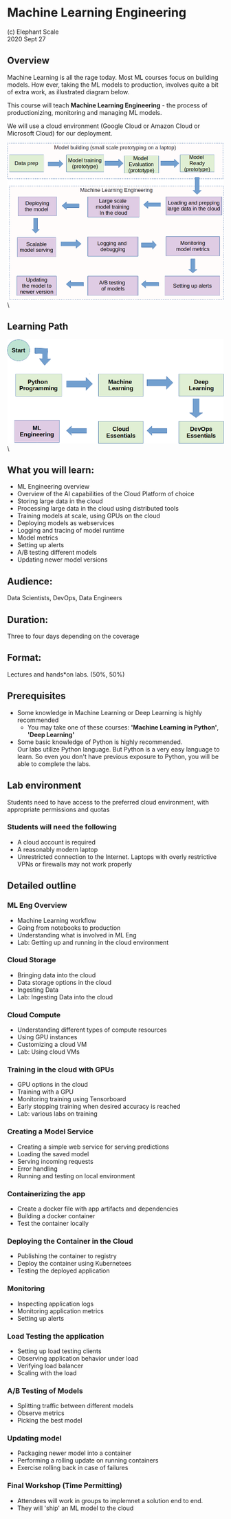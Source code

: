 # Machine Learning Engineering

(c) Elephant Scale  
2020 Sept 27

## Overview

Machine Learning is all the rage today.  Most ML courses focus on building models.  How ever, taking the ML models to production, involves quite a bit of extra work, as illustrated diagram below.

This course will teach **Machine Learning Engineering** - the process of productionizing, monitoring and managing ML models.

We will use a cloud environment (Google Cloud or Amazon Cloud or Microsoft Cloud) for our deployment.


![ml-eng-1](images/ml-eng-1.png)\ 

## Learning Path

![ml-eng-1](images/ml-eng-learning-path.png)\ 

## What you will learn:

* ML Engineering overview
* Overview of the AI capabilities of the Cloud Platform of choice
* Storing large data in the cloud
* Processing large data in the cloud using distributed tools
* Training models at scale, using GPUs on the cloud
* Deploying models as webservices
* Logging and tracing of model runtime
* Model metrics
* Setting up alerts
* A/B testing different models
* Updating newer model versions

## Audience:

Data Scientists, DevOps, Data Engineers

## Duration:

Three to four days depending on the coverage

## Format:

Lectures and hands*on labs. (50%, 50%)

## Prerequisites

* Some knowledge in Machine Learning or Deep Learning is highly recommended
  - You may take one of these courses: **'Machine Learning  in Python'**, **'Deep Learning'**
* Some basic knowledge of Python is highly recommended.  
  Our labs utilize Python language.  But Python is a very easy language to learn. So even you don't have previous exposure to Python, you will be able to complete the labs.

## Lab environment

Students need to have access to the preferred cloud environment, with appropriate permissions and quotas

### Students will need the following

* A cloud account is required
* A reasonably modern laptop
* Unrestricted connection to the Internet.  Laptops with overly restrictive VPNs or firewalls may not work properly

## Detailed outline

### ML Eng Overview

* Machine Learning workflow
* Going from notebooks to production
* Understanding what is involved in ML Eng
* Lab: Getting up and running in the cloud environment

### Cloud Storage

* Bringing data into the cloud
* Data storage options in the cloud
* Ingesting Data
* Lab: Ingesting Data into the cloud

### Cloud Compute

* Understanding different types of compute resources
* Using GPU instances
* Customizing a cloud VM
* Lab: Using cloud VMs

### Training in the cloud with GPUs

* GPU options in the cloud
* Training with a GPU
* Monitoring training using Tensorboard
* Early stopping training when desired accuracy is reached
* Lab: various labs on training

### Creating a Model Service

* Creating a simple web service for serving predictions
* Loading the saved model
* Serving incoming requests
* Error handling
* Running and testing on local environment

### Containerizing the app

* Create a docker file with app artifacts and dependencies
* Building a docker container
* Test the container locally

### Deploying the Container in the Cloud

* Publishing the container to registry
* Deploy the container using Kubernetees
* Testing the deployed application

### Monitoring

* Inspecting application logs
* Monitoring application metrics
* Setting up alerts

### Load Testing the application

* Setting up load testing clients
* Observing application behavior under load
* Verifying load balancer
* Scaling with the load

### A/B Testing of Models

* Splitting traffic between different models
* Observe metrics
* Picking the best model

### Updating model

* Packaging newer model into a container
* Performing a rolling update on running containers
* Exercise rolling back in case of failures

### Final Workshop (Time Permitting)

* Attendees will work in groups to implemnet a solution end to end.
* They will 'ship' an ML model to the cloud
